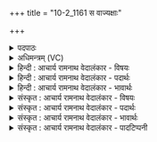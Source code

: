 +++
title = "10-2_1161 स वाज्यक्षाः"

+++
<details><summary>पदपाठः</summary>

सः। वा꣣जी꣢। अ꣣क्षारि꣡ति꣢। स꣣ह꣡स्र꣢रेताः। स꣣ह꣡स्र꣢। रे꣣ताः। अद्भिः꣢। मृ꣣जानः꣢। गो꣡भिः꣢꣯। श्री꣣णानः꣢। ११६१।
</details>

<details><summary>अधिमन्त्रम् (VC)</summary>

- पवमानः सोमः
- अग्नयो धिष्ण्या ऐश्वराः
- द्विपदा विराट्
- पञ्चमः
</details>

<details><summary>हिन्दी : आचार्य रामनाथ वेदालंकार - विषयः</summary>

अगले मन्त्र में फिर उसी विषय को कहा गया है।
</details>

<details><summary>हिन्दी : आचार्य रामनाथ वेदालंकार - पदार्थः</summary>

पदार्थान्वयभाषाः -  (वाजी)वेगवान्, (सहस्ररेताः)सहस्र वीर्यवाला, (अद्भिः)शुभकर्मों से(मृजानः)जीवात्मा को अलंकृत करता हुआ, (गोभिः)विवेक के प्रकाशों से(श्रीणानः)जीवात्मा को परिपक्व करता हुआ(सः)वह सोम अर्थात् ज्ञान-रस(अक्षाः)आचार्य के पास से क्षरित होता है ॥२॥
</details>

<details><summary>हिन्दी : आचार्य रामनाथ वेदालंकार - भावार्थः</summary>

भावार्थभाषाः -  आचार्य के पास से जो ज्ञान-रस शिष्य द्वारा प्राप्त किया जाता है,वह उसके कर्मों को शुद्ध करता है और उसके अन्तरात्मा को परिपक्व करता है ॥२॥
</details>

<details><summary>संस्कृत : आचार्य रामनाथ वेदालंकार - विषयः</summary>

अथ पुनरपि तमेव विषयमाह।
</details>

<details><summary>संस्कृत : आचार्य रामनाथ वेदालंकार - पदार्थः</summary>

पदार्थान्वयभाषाः -  (वाजी)वेगवान्(सहस्ररेताः)सहस्रवीर्यः(अद्भिः)शुभैः कर्मभिः(मृजानः)जीवात्मानम् अलङ्कुर्वन्(गोभिः)विवेकप्रकाशैः(श्रीणानः)जीवात्मानं परिपक्वं कुर्वन्(सः)असौ सोमः ज्ञानरसः(अक्षाः)आचार्यसकाशात् क्षरति ॥२॥
</details>

<details><summary>संस्कृत : आचार्य रामनाथ वेदालंकार - भावार्थः</summary>

भावार्थभाषाः -  आचार्यसकाशात् यो ज्ञानरसः शिष्येण प्राप्यते स तस्य कर्माणि शोधयति तस्यान्तरात्मानं परिपक्वं च करोति ॥२॥
</details>

<details><summary>संस्कृत : आचार्य रामनाथ वेदालंकार - पादटिप्पनी</summary>

टिप्पणी:   १.ऋ० ९।१०९।१७।
</details>